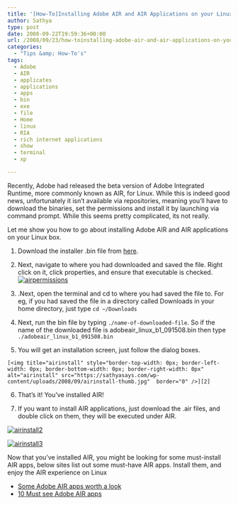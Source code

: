 ```yaml
---
title: '[How-To]Installing Adobe AIR and AIR Applications on your Linux System'
author: Sathya
type: post
date: 2008-09-22T19:59:36+00:00
url: /2008/09/23/how-toinstalling-adobe-air-and-air-applications-on-your-linux-system/
categories:
  - "Tips &amp; How-To's"
tags:
  - Adobe
  - AIR
  - applicates
  - applications
  - apps
  - bin
  - exe
  - file
  - Home
  - linux
  - RIA
  - rich internet applications
  - show
  - terminal
  - xp

---
```

Recently, Adobe had released the beta version of Adobe Integrated Runtime, more commonly known as AIR, for Linux. While this is indeed good news, unfortunately it isn’t available via repositories, meaning you’ll have to download the binaries, set the permissions and install it by launching via command prompt. While this seems pretty complicated, its not really.

Let me show you how to go about installing Adobe AIR and AIR applications on your Linux box.

<!--more--></p> 

  1. Download the installer .bin file from <a href="https://labs.adobe.com/downloads/air_linux.html" target="_blank">here</a>. 
  2. Next, navigate to where you had downloaded and saved the file. Right click on it, click properties, and ensure that executable is checked. 
    [<img title="airpermissions" style="border-top-width: 0px; border-left-width: 0px; border-bottom-width: 0px; border-right-width: 0px"  alt="airpermissions" src="https://sathyasays.com/wp-content/uploads/2008/09/airpermissions-thumb.jpg"  border="0" />][1]

  3. .Next, open the terminal and cd to where you had saved the file to. For eg, if you had saved the file in a directory called Downloads in your home directory, just type `cd ~/Downloads`

  4. Next, run the bin file by typing `./name-of-downloaded-file`. So if the name of the downloaded file is adobeair\_linux\_b1_091508.bin then type `./adobeair_linux_b1_091508.bin`

  5. You will get an installation screen, just follow the dialog boxes.
    
    [<img title="airinstall" style="border-top-width: 0px; border-left-width: 0px; border-bottom-width: 0px; border-right-width: 0px"  alt="airinstall" src="https://sathyasays.com/wp-content/uploads/2008/09/airinstall-thumb.jpg"  border="0" />][2]

  6. That’s it! You’ve installed AIR! 

  7. If you want to install AIR applications, just download the .air files, and double click on them, they will be executed under AIR.

[<img title="airinstall2" style="border-right: 0px; border-top: 0px; border-left: 0px; border-bottom: 0px"  alt="airinstall2" src="https://sathyasays.com/wp-content/uploads/2008/09/airinstall2-thumb.jpg"  border="0" />][3]

[<img title="airinstall3" style="border-right: 0px; border-top: 0px; border-left: 0px; border-bottom: 0px"  alt="airinstall3" src="https://sathyasays.com/wp-content/uploads/2008/09/airinstall3-thumb.jpg"  border="0" />][4]&#160; 

Now that you’ve installed AIR, you might be looking for some must-install AIR apps, below sites list out some must-have AIR apps. Install them, and enjoy the AIR experience on Linux

  * <a href="https://www.readwriteweb.com/archives/some_adobe_air_apps_worth_a_look.php" target="_blank" rel="nofollow">Some Adobe AIR apps worth a look</a>
  * <a href="https://www.webresourcesdepot.com/10-adobe-air-must-see-applications/" target="_blank">10 Must see Adobe AIR apps</a>

 [1]: https://sathyasays.com/wp-content/uploads/2008/09/airpermissions.jpg
 [2]: https://sathyasays.com/wp-content/uploads/2008/09/airinstall.jpg
 [3]: https://sathyasays.com/wp-content/uploads/2008/09/airinstall2.jpg
 [4]: https://sathyasays.com/wp-content/uploads/2008/09/airinstall3.jpg
